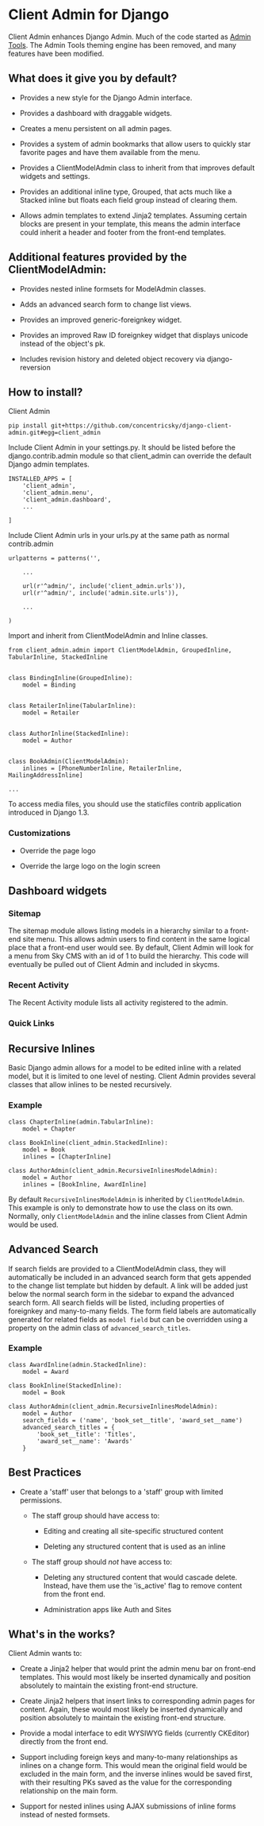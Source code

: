 # Client Admin for Django

Client Admin enhances Django Admin. Much of the code started as 
[Admin Tools](https://bitbucket.org/izi/django-admin-tools/overview). The Admin Tools theming engine has been removed, and many features have been modified.


## What does it give you by default?

- Provides a new style for the Django Admin interface.

- Provides a dashboard with draggable widgets.

- Creates a menu persistent on all admin pages.

- Provides a system of admin bookmarks that allow users to quickly star favorite pages and have them available from the menu.

- Provides a ClientModelAdmin class to inherit from that improves default widgets and settings.

- Provides an additional inline type, Grouped, that acts much like a Stacked inline but floats each field group instead of clearing them.

- Allows admin templates to extend Jinja2 templates. Assuming certain blocks are present 
in your template, this means the admin interface could inherit a header and footer from the front-end templates.


## Additional features provided by the ClientModelAdmin:

- Provides nested inline formsets for ModelAdmin classes.

- Adds an advanced search form to change list views.

- Provides an improved generic-foreignkey widget.

- Provides an improved Raw ID foreignkey widget that displays unicode instead of the object's pk.

- Includes revision history and deleted object recovery via django-reversion


## How to install?

Client Admin 

    pip install git+https://github.com/concentricsky/django-client-admin.git#egg=client_admin

Include Client Admin in your settings.py. It should be listed before the django.contrib.admin module so that client_admin can override the default Django admin templates.

    INSTALLED_APPS = [   
        'client_admin',
        'client_admin.menu',
        'client_admin.dashboard',
        ...

    ]

Include Client Admin urls in your urls.py at the same path as normal contrib.admin

    urlpatterns = patterns('',

        ...

        url(r'^admin/', include('client_admin.urls')),
        url(r'^admin/', include('admin.site.urls')),

        ...

    )

Import and inherit from ClientModelAdmin and Inline classes.

    from client_admin.admin import ClientModelAdmin, GroupedInline, TabularInline, StackedInline


    class BindingInline(GroupedInline):
        model = Binding


    class RetailerInline(TabularInline):
        model = Retailer


    class AuthorInline(StackedInline):
        model = Author


    class BookAdmin(ClientModelAdmin):
        inlines = [PhoneNumberInline, RetailerInline, MailingAddressInline]

    ...


To access media files, you should use the staticfiles contrib application introduced in Django 1.3.


### Customizations

- Override the page logo

- Override the large logo on the login screen


## Dashboard widgets


### Sitemap

The sitemap module  allows listing models in a hierarchy similar to a front-end site menu. This allows admin users to find content in the same logical place that a front-end user would see. By default, Client Admin will look for a menu from Sky CMS with an id of 1 to build the hierarchy. This code will eventually be pulled out of Client Admin and included in skycms.

### Recent Activity

The Recent Activity module lists all activity registered to the admin.

### Quick Links


## Recursive Inlines

Basic Django admin allows for a model to be edited inline with a related model, but it is limited to one level of nesting. Client Admin provides several classes that allow inlines to be nested recursively.

### Example


    
    class ChapterInline(admin.TabularInline):
        model = Chapter
    
    class BookInline(client_admin.StackedInline):
        model = Book
        inlines = [ChapterInline]
    
    class AuthorAdmin(client_admin.RecursiveInlinesModelAdmin):
        model = Author
        inlines = [BookInline, AwardInline]

By default `RecursiveInlinesModelAdmin` is inherited by `ClientModelAdmin`. This example is only to demonstrate how to use the class on its own. Normally, only `ClientModelAdmin` and the inline classes from Client Admin would be used.


## Advanced Search

If search fields are provided to a ClientModelAdmin class, they will automatically be included in an advanced search form that gets appended to the change list template but hidden by default. A link will be added just below the normal search form in the sidebar to expand the advanced search form. All search fields will be listed, including properties of foreignkey and many-to-many fields. The form field labels are automatically generated for related fields as `model field` but can be overridden using a property on the admin class of `advanced_search_titles`.

### Example

    class AwardInline(admin.StackedInline):
        model = Award

    class BookInline(StackedInline):
        model = Book
    
    class AuthorAdmin(client_admin.RecursiveInlinesModelAdmin):
        model = Author
        search_fields = ('name', 'book_set__title', 'award_set__name')
        advanced_search_titles = {
            'book_set__title': 'Titles',
            'award_set__name': 'Awards'
        }


## Best Practices

- Create a 'staff' user that belongs to a 'staff' group with limited permissions. 

    - The staff group should have access to:

        - Editing and creating all site-specific structured content

        - Deleting any structured content that is used as an inline

    - The staff group should _not_ have access to:

        - Deleting any structured content that would cascade delete. Instead, have them use the 'is_active' flag to remove content from the front end.

        - Administration apps like Auth and Sites


## What's in the works?

Client Admin wants to:

- Create a Jinja2 helper that would print the admin menu bar on front-end templates. This would most likely be inserted dynamically and position absolutely to maintain the existing front-end structure.

- Create Jinja2 helpers that insert links to corresponding admin pages for content. Again, these would most likely be inserted dynamically and position absolutely to maintain the existing front-end structure.

- Provide a modal interface to edit WYSIWYG fields (currently CKEditor) directly from the front end. 

- Support including foreign keys and many-to-many relationships as inlines on a change form. This would mean the original field would be excluded in the main form, and the inverse inlines would be saved first, with their resulting PKs saved as the value for the corresponding relationship on the main form.

- Support for nested inlines using AJAX submissions of inline forms instead of nested formsets.
